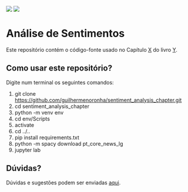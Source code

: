 [![](https://img.shields.io/static/v1?label=python&message=3.11&color=blue&logo=python)](https://www.python.org/downloads/release/python-3110/)
[![](https://img.shields.io/static/v1?label=License&message=GPLv3&color=red)](https://github.com/guilhermenoronha/sentiment_analysis_chapter/blob/main/LICENSE)

# Análise de Sentimentos

Este repositório contém o código-fonte usado no Capítulo [X](#) do livro [Y](#).

## Como usar este repositório?
Digite num terminal os seguintes comandos:
1. git clone https://github.com/guilhermenoronha/sentiment_analysis_chapter.git
2. cd sentiment_analysis_chapter
3. python -m venv env
4. cd env/Scripts
5. activate
6. cd ../..
7. pip install requirements.txt
8. python -m spacy download pt_core_news_lg
9. jupyter lab

## Dúvidas?
Dúvidas e sugestões podem ser enviadas [aqui](https://github.com/guilhermenoronha/sentiment_analysis_chapter/issues).

